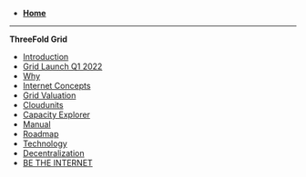 - [**Home**](@threefold_home)
------------
**ThreeFold Grid**
- [Introduction](grid_intro)
- [Grid Launch Q1 2022](grid3_launch)
- [Why](grid_why)
- [Internet Concepts](grid_concepts)
- [Grid Valuation](grid_valuation)
- [Cloudunits](cloudunits)
- [Capacity Explorer](tfgrid_explorer)
- [Manual](!@manual:manual3_home_new)
- [Roadmap](roadmap)
- [Technology](@technology)
- [Decentralization](decentralization)
- [BE THE INTERNET](be_the_internet)

<!-- - Note doesn't bring any value at present state [Technology](technology) -->
